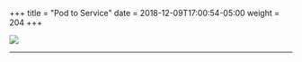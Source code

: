 +++
title = "Pod to Service"
date = 2018-12-09T17:00:54-05:00
weight = 204
+++

![](/docker-k8s-presentation/images/kubernetes//pod-to-service.gif)

___
